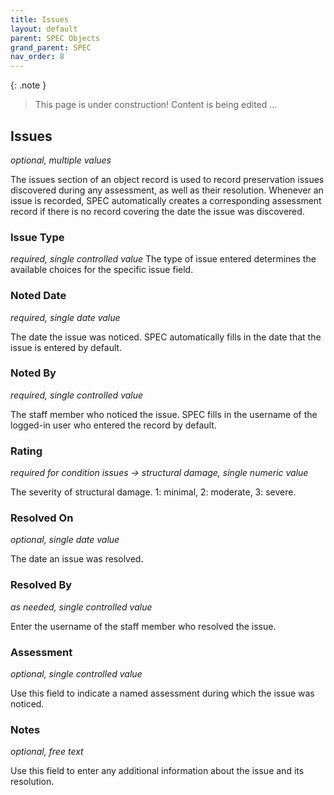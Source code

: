 ```yaml
---
title: Issues
layout: default
parent: SPEC Objects
grand_parent: SPEC
nav_order: 8
---
```


{: .note }
> This page is under construction! 
> Content is being edited ...

## Issues
*optional, multiple values*

The issues section of an object record is used to record preservation issues discovered during any assessment, as well as their resolution. Whenever an issue is recorded, SPEC automatically creates a corresponding assessment record if there is no record covering the date the issue was discovered.

### Issue Type
*required, single controlled value*
The type of issue entered determines the available choices for the specific issue field.


### Noted Date
*required, single date value*

The date the issue was noticed. SPEC automatically fills in the date that the issue is entered by default.

### Noted By
*required, single controlled value*

The staff member who noticed the issue. SPEC fills in the username of the logged-in user who entered the record by default.

### Rating
*required for condition issues -> structural damage,  single numeric value*

The severity of structural damage. 1: minimal, 2: moderate, 3: severe.

### Resolved On
*optional, single date value*

The date an issue was resolved.

### Resolved By
*as needed, single controlled value*

Enter the username of the staff member who resolved the issue.

### Assessment
*optional, single controlled value*

Use this field to indicate a named assessment during which the issue was noticed.

### Notes
*optional, free text*

Use this field to enter any additional information about the issue and its resolution.

